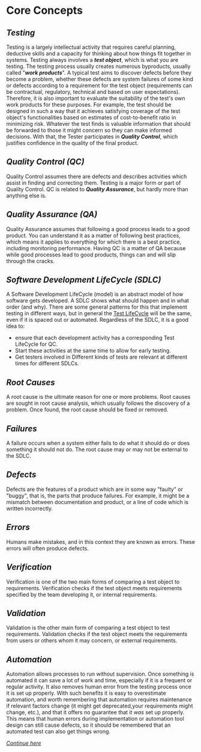 # **Core Concepts**

## *Testing*

Testing is a largely intellectual activity that requires careful planning, deductive skills and a capacity for thinking about how things fit together in systems. Testing always involves a ***test object***, which is what you are testing. The testing process usually creates numerous byproducts, usually called "***work products***". A typical test aims to discover defects before they become a problem, whether these defects are system failures of some kind or defects according to a requirement for the test object (requirements can be contractual, regulatory, technical and based on user expectations). Therefore, it is also important to evaluate the suitability of the test's own work products for these purposes. For example, the test should be designed in such a way that it achieves satisfying coverage of the test object's functionalities based on estimates of cost-to-benefit ratio in minimizing risk.
Whatever the test finds is valuable information that should be forwarded to those it might concern so they can make informed decisions. With that, the Tester participates in ***Quality Control***, which justifies confidence in the quality of the final product.

## *Quality Control (QC)*

Quality Control assumes there are defects and describes activities which assist in finding and correcting them. Testing is a major form or part of Quality Control. QC is related to ***Quality Assurance***, but hardly more than anything else is.

## *Quality Assurance (QA)*

Quality Assurance assumes that following a good process leads to a good product. You can understand it as a matter of following best practices, which means it applies to everything for which there is a best practice, including monitoring performance. Having QC is a matter of QA because while good processes lead to good products, things can and will slip through the cracks.

## *Software Development LifeCycle (SDLC)*

A Software Development LifeCycle (model) is an abstract model of how software gets developed. A SDLC shows what should happen and in what order (and why). There are some general patterns for this that implement testing in different ways, but in general the [Test LifeCycle](/0/0.3.Test_LifeCycle.md) will be the same, even if it is spaced out or automated. Regardless of the SDLC, it is a good idea to:
- ensure that each development activity has a corresponding Test LifeCycle for QC.
- Start these activities at the same time to allow for early testing.
- Get testers involved in 
Different kinds of tests are relevant at different times for different SDLCs.

## *Root Causes*

A root cause is the ultimate reason for one or more problems. Root causes are sought in root cause analysis, which usually follows the discovery of a problem. Once found, the root cause should be fixed or removed.

## *Failures*

A failure occurs when a system either fails to do what it should do or does something it should not do. The root cause may or may not be external to the SDLC.

## *Defects*

Defects are the features of a product which are in some way "faulty" or "buggy", that is, the parts that produce failures. For example, it might be a mismatch between documentation and product, or a line of code which is written incorrectly.


## *Errors*

Humans make mistakes, and in this context they are known as errors. These errors will often produce defects.

## *Verification*

Verification is one of the two main forms of comparing a test object to requirements. Verification checks if the test object meets requirements specified by the team developing it, or internal requirements.

## *Validation*

Validation is the other main form of comparing a test object to test requirements. Validation checks if the test object meets the requirements from users or others whom it may concern, or external requirements.

## *Automation*

Automation allows processes to run without supervision. Once something is automated it can save a lot of work and time, especially if it is a frequent or regular activity. It also removes human error from the testing process once it is set up properly. With such benefits it is easy to overestimate automation, and worth remembering that automation requires maintenance if relevant factors change (it might get deprecated,your requirements might change, etc.), and that it offers no guarantee that it *was* set up properly. This means that human errors during implementation or automation tool design can still cause defects, so it should be remembered that an automated test can also get things wrong.

*[Continue here](/0/0.2.Principles_of_Testing.md)*